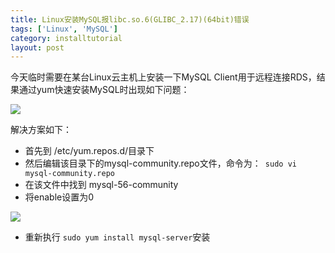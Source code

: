 ```yaml
---
title: Linux安装MySQL报libc.so.6(GLIBC_2.17)(64bit)错误
tags: ['Linux', 'MySQL']
category: installtutorial
layout: post
---
```


今天临时需要在某台Linux云主机上安装一下MySQL Client用于远程连接RDS，结果通过yum快速安装MySQL时出现如下问题：

![](https://github.com/buildupchao/ImgStore/tree/master/blog/installtutorial/yum-install-mysql-error.png?raw=true)

解决方案如下：

- 首先到 /etc/yum.repos.d/目录下
- 然后编辑该目录下的mysql-community.repo文件，命令为：``` sudo vi mysql-community.repo```
- 在该文件中找到 mysql-56-community
- 将enable设置为0

![](https://github.com/buildupchao/ImgStore/tree/master/blog/installtutorial/linux-mysql-repo.png?raw=true)

- 重新执行 ``` sudo yum install mysql-server ```安装
